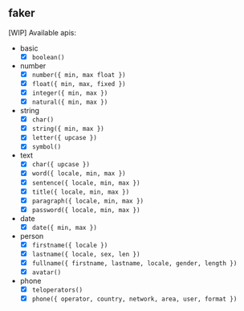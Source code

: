 faker
----

[WIP] Available apis:

- basic
  - [x] `boolean()`
- number
  - [x] `number({ min, max float })`
  - [x] `float({ min, max, fixed })`
  - [x] `integer({ min, max })`
  - [x] `natural({ min, max })`
- string
  - [x] `char()`
  - [x] `string({ min, max })`
  - [x] `letter({ upcase })`
  - [x] `symbol()`
- text
  - [x] `char({ upcase })`
  - [x] `word({ locale, min, max })`
  - [x] `sentence({ locale, min, max })`
  - [x] `title({ locale, min, max })`
  - [x] `paragraph({ locale, min, max })`
  - [x] `password({ locale, min, max })`
- date
  - [x] `date({ min, max })`
- person
  - [x] `firstname({ locale })`
  - [x] `lastname({ locale, sex, len })`
  - [x] `fullname({ firstname, lastname, locale, gender, length })`
  - [x] `avatar()`
- phone
  - [x] `teloperators()`
  - [x] `phone({ operator, country, network, area, user, format })`

